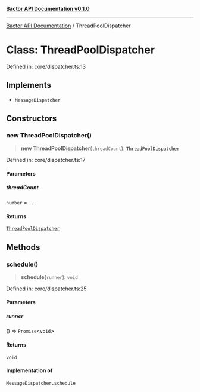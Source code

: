 [**Bactor API Documentation v0.1.0**](../README.md)

***

[Bactor API Documentation](../globals.md) / ThreadPoolDispatcher

# Class: ThreadPoolDispatcher

Defined in: core/dispatcher.ts:13

## Implements

- `MessageDispatcher`

## Constructors

### new ThreadPoolDispatcher()

> **new ThreadPoolDispatcher**(`threadCount`): [`ThreadPoolDispatcher`](ThreadPoolDispatcher.md)

Defined in: core/dispatcher.ts:17

#### Parameters

##### threadCount

`number` = `...`

#### Returns

[`ThreadPoolDispatcher`](ThreadPoolDispatcher.md)

## Methods

### schedule()

> **schedule**(`runner`): `void`

Defined in: core/dispatcher.ts:25

#### Parameters

##### runner

() => `Promise`\<`void`\>

#### Returns

`void`

#### Implementation of

`MessageDispatcher.schedule`
